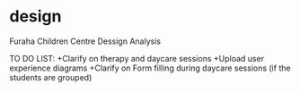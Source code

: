 # design
Furaha Children Centre Dessign Analysis


TO DO LIST:
  +Clarify on therapy and daycare sessions
  +Upload user experience diagrams
  +Clarify on Form filling during daycare sessions (if the students are grouped) 
